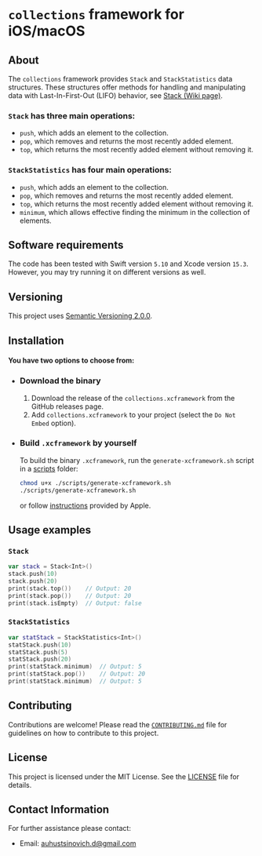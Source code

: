 # `collections` framework for iOS/macOS


## About

The `collections` framework provides `Stack` and `StackStatistics` data structures. These structures offer methods for handling and manipulating data with Last-In-First-Out (LIFO) behavior, see [Stack (Wiki page)](https://en.wikipedia.org/wiki/Stack_(abstract_data_type)).

### `Stack` has three main operations:

- `push`, which adds an element to the collection.
- `pop`, which removes and returns the most recently added element.
- `top`, which returns the most recently added element without removing it.

### `StackStatistics` has four main operations:

- `push`, which adds an element to the collection.
- `pop`, which removes and returns the most recently added element.
- `top`, which returns the most recently added element without removing it.
- `minimum`, which allows effective finding the minimum in the collection of elements.

## Software requirements

The code has been tested with Swift version `5.10` and Xcode version `15.3`. However, you may try running it on different versions as well.

## Versioning

This project uses [Semantic Versioning 2.0.0](https://semver.org/).

## Installation

#### You have two options to choose from:

- ### Download the binary

  1. Download the release of the `collections.xcframework` from the GitHub releases page.
  1. Add `collections.xcframework` to your project (select the `Do Not Embed` option).

- ### Build `.xcframework` by yourself

  To build the binary `.xcframework`, run the `generate-xcframework.sh` script in a [scripts](./scripts/) folder:
  ```bash
  chmod u+x ./scripts/generate-xcframework.sh
  ./scripts/generate-xcframework.sh
  ```
  or follow [instructions](https://developer.apple.com/documentation/xcode/creating-a-multi-platform-binary-framework-bundle#Create-archives-for-frameworks-or-libraries) provided by   Apple.

## Usage examples

### `Stack`

```swift
var stack = Stack<Int>()
stack.push(10)
stack.push(20)
print(stack.top())    // Output: 20
print(stack.pop())    // Output: 20
print(stack.isEmpty)  // Output: false
```

### `StackStatistics`

```swift
var statStack = StackStatistics<Int>()
statStack.push(10)
statStack.push(5)
statStack.push(20)
print(statStack.minimum)  // Output: 5
print(statStack.pop())    // Output: 20
print(statStack.minimum)  // Output: 5
```

## Contributing

Contributions are welcome! Please read the [`CONTRIBUTING.md`](./CONTRIBUTING.md) file for guidelines on how to contribute to this project.

## License

This project is licensed under the MIT License. See the [LICENSE](LICENSE) file for details.

## Contact Information

For further assistance please contact:

- Email: auhustsinovich.d@gmail.com
